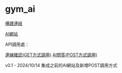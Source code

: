 # gym_ai

[構建連結](https://github.com/Youchenjiang/Method_List/blob/main/Method_Azure-OpenAI-Analyze-PDF.md)

[AI網站](https://g1014308research-f6hvaugmd2cxg3as.eastus-01.azurewebsites.net/rag/playground/)

API調用處：

[連線確認(GET方式調用)](https://g1014308research-f6hvaugmd2cxg3as.eastus-01.azurewebsites.net/health)
[AI問答(POST方式調用)](https://g1014308research-f6hvaugmd2cxg3as.eastus-01.azurewebsites.net/rag/invoke)

v0.1 - 2024/10/14 集成之前的AI網站及新增POST調用方式

